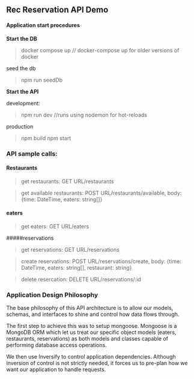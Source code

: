 
## Rec Reservation API Demo

#### Application start procedures

__Start the DB__

> docker compose up // docker-compose up for older versions of docker

seed the db

> npm run seedDb

__Start the API__

development: 
>npm run dev //runs using nodemon for hot-reloads

production
>npm build
>npm start

### API sample calls:

#### Restaurants
> get restaurants: GET URL/restaurants

> get available restaurants: POST URL/restaurants/available, body: {time: DateTime, eaters: string[]}

#### eaters

> get eaters: GET URL/eaters

#####reservations

> get reservations: GET URL/reservations

> create reservations: POST URL/reservations/create, body: {time: DateTime, eaters: string[], restaurant: string}

> delete resercation: DELETE URL/reservations/:id


### Application Design Philosophy

The base philosophy of this API architecture is to allow our models, schemas, and interfaces to shine and control how data flows through.

The first step to achieve this was to setup mongoose. Mongoose is a MongoDB ORM which let us treat our specific object models (eaters, restaurants, reservations) as both models and classes capable of performing database access operations. 

We then use Inversify to control application dependencies. Although inversion of control is not strictly needed, it forces us to pre-plan how we want our application to handle requests. 
